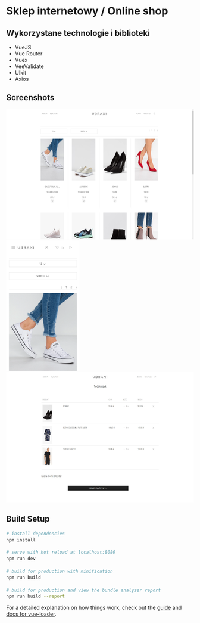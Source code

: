 # Sklep internetowy / Online shop

## Wykorzystane technologie i biblioteki

* VueJS
* Vue Router
* Vuex
* VeeValidate
* UIkit
* Axios

## Screenshots
<img src=https://github.com/jargaw12/onlineshop-front/blob/po_logowaniu/public/screen1.jpg height="350"/> <img src=https://github.com/jargaw12/onlineshop-front/blob/po_logowaniu/public/screen1(iPhone%206_7_8%20Plus)%20.png height="350"/>
<img src=https://github.com/jargaw12/onlineshop-front/blob/po_logowaniu/public/screen2.jpg height="350"/>

## Build Setup

``` bash
# install dependencies
npm install

# serve with hot reload at localhost:8080
npm run dev

# build for production with minification
npm run build

# build for production and view the bundle analyzer report
npm run build --report
```

For a detailed explanation on how things work, check out the [guide](http://vuejs-templates.github.io/webpack/) and [docs for vue-loader](http://vuejs.github.io/vue-loader).

